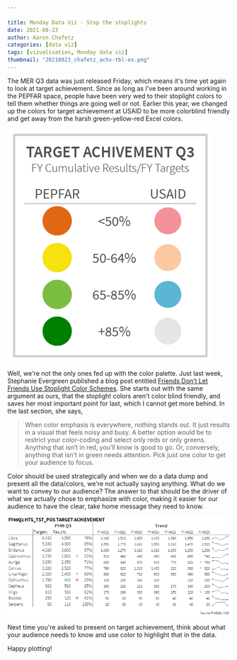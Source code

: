 ```yaml
---

title: Monday Data Viz - Stop the stoplights
date: 2021-08-23
author: Aaron Chafetz
categories: [data viz]
tags: [vizualisation, Monday data viz]
thumbnail: "20210823_chafetz_achv-tbl-ex.png"
---
```


The MER Q3 data was just released Friday, which means it's time yet again to look at target achievement. Since as long as I've been around working in the PEPFAR space, people have been very wed to their stoplight colors to tell them whether things are going well or not. Earlier this year, we changed up the colors for target achievement at USAID to be more colorblind friendly and get away from the harsh green-yellow-red Excel colors. 

![Achievemnt colors in Q3](/assets/images/posts/20210823_chafetz_achv-color.png)

Well, we're not the only ones fed up with the color palette. Just last week, Stephanie Evergreen published a blog post entitled [Friends Don’t Let Friends Use Stoplight Color Schemes](https://stephanieevergreen.com/friends-dont-let-friends-use-stoplight-color-schemes/?__s=nia79qcgb2psyjhrvx2r).  She starts out with the same argument as ours, that the stoplight colors aren't color blind friendly, and saves her most important point for last, which I cannot get more behind. In the last section, she says,

> When color emphasis is everywhere, nothing stands out. It just results in a visual that feels noisy and busy. A better option would be to restrict your color-coding and select only reds or only greens. Anything that isn’t in red, you’ll know is good to go. Or, conversely, anything that isn’t in green needs attention. Pick just one color to get your audience to focus.

Color should be used strategically and when we do a data dump and present all the data/colors, we're not actually saying anything. What do we want to convey to our audience? The answer to that should be the driver of what we actually chose to emphasize with color, making it easier for our audience to have the clear, take home message they need to know.

![Table with only underperformance highlighted](/assets/images/posts/20210823_chafetz_achv-tbl-ex.png)

Next time you're asked to present on target achievement, think about what your audience needs to know and use color to highlight that in the data.

Happy plotting!